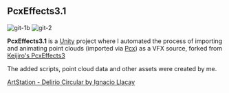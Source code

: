 PcxEffects3.1
-----------

![git-1b](https://user-images.githubusercontent.com/37609021/218325002-cbc42d7b-9c2b-4709-b5b4-220f4114a108.gif)
![git-2](https://user-images.githubusercontent.com/37609021/218325104-1d9b7167-76ba-44e4-96f5-0e4d76437f7d.gif)

**PcxEffects3.1** is a [Unity] project where I automated the process of importing and animating point clouds (imported via [Pcx]) as a VFX source, forked from [Keijiro's PcxEffects3](https://github.com/keijiro/PcxEffects3)

[Unity]: https://unity3d.com
[Pcx]: https://github.com/keijiro/Pcx

The added scripts, point cloud data and other assets were created by me.

[ArtStation - Delirio Circular by Ignacio Llacay](https://www.artstation.com/artwork/qeL69n)
